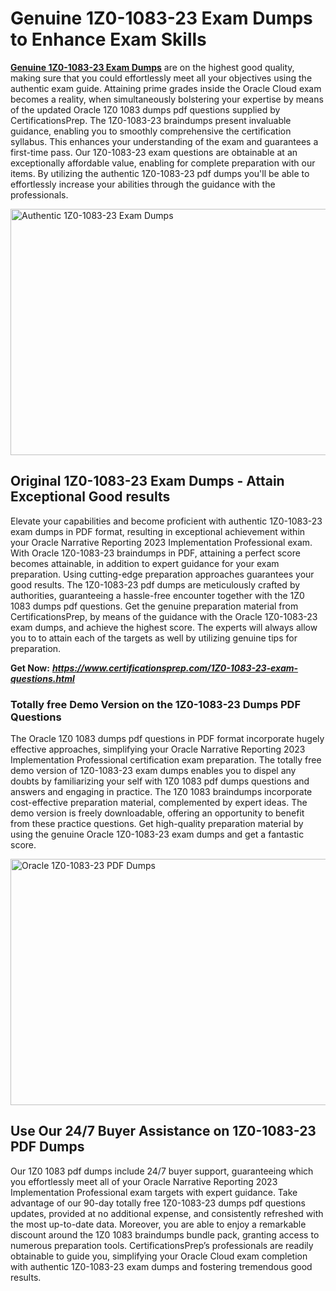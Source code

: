 <h1><strong>Genuine 1Z0-1083-23 Exam Dumps to Enhance Exam Skills</strong></h1>
<p><a href="https://www.certificationsprep.com/1Z0-1083-23-exam-questions.html"><strong>Genuine 1Z0-1083-23 Exam Dumps</strong></a> are on the highest good quality, making sure that you could effortlessly meet all your objectives using the authentic exam guide. Attaining prime grades inside the Oracle Cloud exam becomes a reality, when simultaneously bolstering your expertise by means of the updated Oracle 1Z0 1083 dumps pdf questions supplied by CertificationsPrep. The 1Z0-1083-23 braindumps present invaluable guidance, enabling you to smoothly comprehensive the certification syllabus. This enhances your understanding of the exam and guarantees a first-time pass. Our 1Z0-1083-23 exam questions are obtainable at an exceptionally affordable value, enabling for complete preparation with our items. By utilizing the authentic 1Z0-1083-23 pdf dumps you'll be able to effortlessly increase your abilities through the guidance with the professionals.</p>
<p><img src="https://i.imgur.com/XTkKqDV.png" alt="Authentic 1Z0-1083-23 Exam Dumps" width="700" height="394" /></p>
<h2><strong>Original 1Z0-1083-23 Exam Dumps - Attain Exceptional Good results</strong></h2>
<p>Elevate your capabilities and become proficient with authentic 1Z0-1083-23 exam dumps in PDF format, resulting in exceptional achievement within your Oracle Narrative Reporting 2023 Implementation Professional exam. With Oracle 1Z0-1083-23 braindumps in PDF, attaining a perfect score becomes attainable, in addition to expert guidance for your exam preparation. Using cutting-edge preparation approaches guarantees your good results. The 1Z0-1083-23 pdf dumps are meticulously crafted by authorities, guaranteeing a hassle-free encounter together with the 1Z0 1083 dumps pdf questions. Get the genuine preparation material from CertificationsPrep, by means of the guidance with the Oracle 1Z0-1083-23 exam dumps, and achieve the highest score. The experts will always allow you to to attain each of the targets as well by utilizing genuine tips for preparation.</p>
<p><strong>Get Now:</strong>&nbsp;<strong><a href="https://www.certificationsprep.com/1Z0-1083-23-exam-questions.html"><em>https://www.certificationsprep.com/1Z0-1083-23-exam-questions.html</em></a></strong></p>
<h3><strong>Totally free Demo Version on the 1Z0-1083-23 Dumps PDF Questions</strong></h3>
<p>The Oracle 1Z0 1083 dumps pdf questions in PDF format incorporate hugely effective approaches, simplifying your Oracle Narrative Reporting 2023 Implementation Professional certification exam preparation. The totally free demo version of 1Z0-1083-23 exam dumps enables you to dispel any doubts by familiarizing your self with 1Z0 1083 pdf dumps questions and answers and engaging in practice. The 1Z0 1083 braindumps incorporate cost-effective preparation material, complemented by expert ideas. The demo version is freely downloadable, offering an opportunity to benefit from these practice questions. Get high-quality preparation material by using the genuine Oracle 1Z0-1083-23 exam dumps and get a fantastic score.</p>
<p><a href="https://www.certificationsprep.com/1Z0-1083-23-exam-questions.html"><img src="https://i.imgur.com/DQYUJ45.png" alt="Oracle 1Z0-1083-23 PDF Dumps" width="700" height="394" /></a></p>
<h2><strong>Use Our 24/7 Buyer Assistance on 1Z0-1083-23 PDF Dumps</strong></h2>
<p>Our 1Z0 1083 pdf dumps include 24/7 buyer support, guaranteeing which you effortlessly meet all of your Oracle Narrative Reporting 2023 Implementation Professional exam targets with expert guidance. Take advantage of our 90-day totally free 1Z0-1083-23 dumps pdf questions updates, provided at no additional expense, and consistently refreshed with the most up-to-date data. Moreover, you are able to enjoy a remarkable discount around the 1Z0 1083 braindumps bundle pack, granting access to numerous preparation tools. CertificationsPrep&rsquo;s professionals are readily obtainable to guide you, simplifying your Oracle Cloud exam completion with authentic 1Z0-1083-23 exam dumps and fostering tremendous good results.</p>
